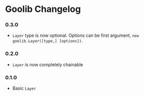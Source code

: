 # Goolib Changelog

### 0.3.0
  - `Layer` type is now optional. Options can be first argument, `new goolib.Layer([type,] [options])`.

### 0.2.0
  - `Layer` is now completely chainable

### 0.1.0
  - Basic `Layer`
